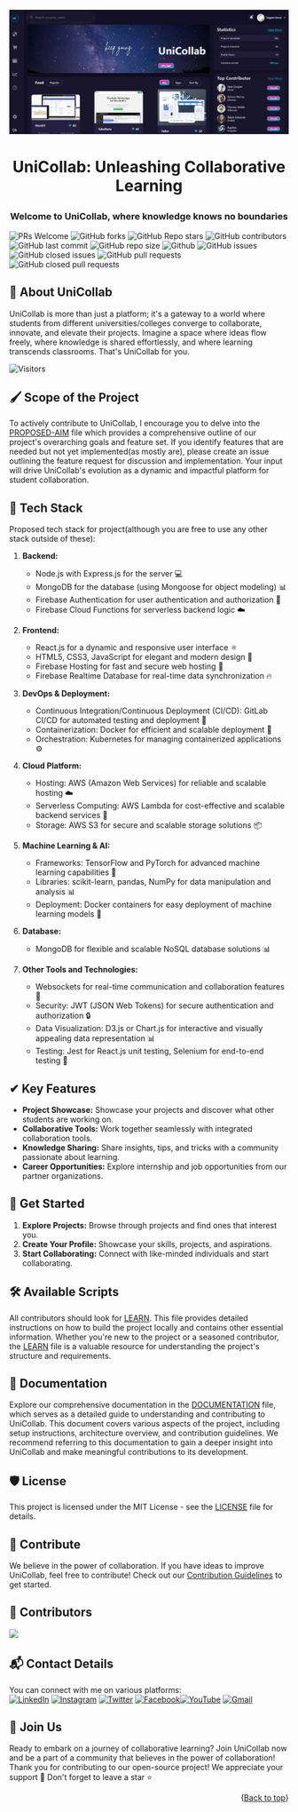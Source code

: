 <p align="center">
  <img src="Unicollab.png">
</p>
<h1><p align="center">UniCollab: Unleashing Collaborative Learning</p></h1>
<h3><p align="center">Welcome to UniCollab, where knowledge knows no boundaries</h3></p>

![PRs Welcome](https://img.shields.io/badge/PRs-welcome-cyan.svg?style=badge&color=cyan&logo=openai)
![GitHub forks](https://img.shields.io/github/forks/SUGAM-ARORA/Unicollab?style=badge&color=cyan&logo=openai)
![GitHub Repo stars](https://img.shields.io/github/stars/SUGAM-ARORA/Unicollab?style=badge&color=cyan&logo=openai)
![GitHub contributors](https://img.shields.io/github/contributors/SUGAM-ARORA/Unicollab?style=badge&color=cyan&logo=openai)
![GitHub last commit](https://img.shields.io/github/last-commit/SUGAM-ARORA/Unicollab?style=badge&color=cyan&logo=openai)
![GitHub repo size](https://img.shields.io/github/repo-size/SUGAM-ARORA/Unicollab?style=badge&color=cyan&logo=openai)
![Github](https://img.shields.io/github/license/SUGAM-ARORA/Unicollab?style=badge&color=cyan&logo=openai)
![GitHub issues](https://img.shields.io/github/issues/SUGAM-ARORA/Unicollab?style=badge&color=cyan&logo=openai)
![GitHub closed issues](https://img.shields.io/github/issues-closed-raw/SUGAM-ARORA/Unicollab?style=badge&color=cyan&logo=openai)
![GitHub pull requests](https://img.shields.io/github/issues-pr/SUGAM-ARORA/Unicollab?style=badge&color=cyan&logo=openai)
![GitHub closed pull requests](https://img.shields.io/github/issues-pr-closed/SUGAM-ARORA/Unicollab?style=badge&color=cyan&logo=openai)

## 👋 About UniCollab 

UniCollab is more than just a platform; it's a gateway to a world where students from different universities/colleges converge to collaborate, innovate, and elevate their projects. Imagine a space where ideas flow freely, where knowledge is shared effortlessly, and where learning transcends classrooms. That's UniCollab for you.

![Visitors](https://api.visitorbadge.io/api/visitors?path=SUGAM-ARORA/Unicollab%20&style=badge&logo=openai)

## 🖌️ Scope of the Project 

To actively contribute to UniCollab, I encourage you to delve into the [PROPOSED-AIM](AIM_OF_THIS_PROJECT.md) file which provides a comprehensive outline of our project's overarching goals and feature set. If you identify features that are needed but not yet implemented(as mostly are), please create an issue outlining the feature request for discussion and implementation. Your input will drive UniCollab's evolution as a dynamic and impactful platform for student collaboration.

## 🔄 Tech Stack

Proposed tech stack for project(although you are free to use any other stack outside of these):

1. **Backend:**
   - Node.js with Express.js for the server 💻
   - MongoDB for the database (using Mongoose for object modeling) 📊
   - Firebase Authentication for user authentication and authorization 🔐
   - Firebase Cloud Functions for serverless backend logic ☁️

2. **Frontend:**
   - React.js for a dynamic and responsive user interface ⚛️
   - HTML5, CSS3, JavaScript for elegant and modern design 🎨
   - Firebase Hosting for fast and secure web hosting 🚀
   - Firebase Realtime Database for real-time data synchronization 🔥

3. **DevOps & Deployment:**
   - Continuous Integration/Continuous Deployment (CI/CD): GitLab CI/CD for automated testing and deployment 🔄
   - Containerization: Docker for efficient and scalable deployment 🐳
   - Orchestration: Kubernetes for managing containerized applications ⚙️

4. **Cloud Platform:**
   - Hosting: AWS (Amazon Web Services) for reliable and scalable hosting ☁️
   - Serverless Computing: AWS Lambda for cost-effective and scalable backend services 🚀
   - Storage: AWS S3 for secure and scalable storage solutions 📦

5. **Machine Learning & AI:**
   - Frameworks: TensorFlow and PyTorch for advanced machine learning capabilities 🧠
   - Libraries: scikit-learn, pandas, NumPy for data manipulation and analysis 📊
   - Deployment: Docker containers for easy deployment of machine learning models 🐳

6. **Database:**
   - MongoDB for flexible and scalable NoSQL database solutions 📊

7. **Other Tools and Technologies:**
   - Websockets for real-time communication and collaboration features 🔄
   - Security: JWT (JSON Web Tokens) for secure authentication and authorization 🔒
   - Data Visualization: D3.js or Chart.js for interactive and visually appealing data representation 📊
   - Testing: Jest for React.js unit testing, Selenium for end-to-end testing 🧪

## ✔ Key Features

- **Project Showcase:** Showcase your projects and discover what other students are working on.
- **Collaborative Tools:** Work together seamlessly with integrated collaboration tools.
- **Knowledge Sharing:** Share insights, tips, and tricks with a community passionate about learning.
- **Career Opportunities:** Explore internship and job opportunities from our partner organizations.

## 🚀 Get Started

1. **Explore Projects:** Browse through projects and find ones that interest you.
2. **Create Your Profile:** Showcase your skills, projects, and aspirations.
3. **Start Collaborating:** Connect with like-minded individuals and start collaborating.

## 🛠️ Available Scripts

All contributors should look for [LEARN](LEARN.md). This file provides detailed instructions on how to build the project locally and contains other essential information. Whether you're new to the project or a seasoned contributor, the [LEARN](LEARN.md) file is a valuable resource for understanding the project's structure and requirements. 

## 📄 Documentation

Explore our comprehensive documentation in the [DOCUMENTATION](Documentation.md) file, which serves as a detailed guide to understanding and contributing to UniCollab. This document covers various aspects of the project, including setup instructions, architecture overview, and contribution guidelines. We recommend referring to this documentation to gain a deeper insight into UniCollab and make meaningful contributions to its development.

## 🛡️ License

This project is licensed under the MIT License - see the [LICENSE](LICENSE) file for details.

## 🌱 Contribute

We believe in the power of collaboration. If you have ideas to improve UniCollab, feel free to contribute! Check out our [Contribution Guidelines](CONTRIBUTING.md) to get started.

## 🤝 Contributors 

<a href="https://github.com/SUGAM-ARORA/UniCollab/graphs/contributors">
  <img src="https://contrib.rocks/image?repo=SUGAM-ARORA/UniCollab" />
</a>

## 📬 Contact Details

You can connect with me on various platforms:<br>
[![LinkedIn](https://img.shields.io/badge/LinkedIn-%230077B5.svg?logo=linkedin&logoColor=white)](https://linkedin.com/in/sugam-arora-117265142) [![Instagram](https://img.shields.io/badge/Instagram-%23E4405F.svg?logo=Instagram&logoColor=white)](https://instagram.com/sugam.arora.393?utm_source=qr&igshid=MzNlNGNkZWQ4Mg%3D%3D) [![Twitter](https://img.shields.io/badge/Twitter-%231DA1F2.svg?logo=Twitter&logoColor=white)](https://twitter.com/SugamArora14) [![Facebook](https://img.shields.io/badge/Facebook-%231877F2.svg?logo=Facebook&logoColor=white)](https://facebook.com/sugam.arora.393)[![YouTube](https://img.shields.io/badge/YouTube-%23FF0000.svg?logo=YouTube&logoColor=white)](https://youtube.com/@sugamarora5997)
[![Gmail](https://img.shields.io/badge/Gmail-%23FFFFFF.svg?logo=gmail&logoColor=red)](mailto:sugam.arora23@gmail.com)

## 🌟 Join Us 

Ready to embark on a journey of collaborative learning? Join UniCollab now and be a part of a community that believes in the power of collaboration!
Thank you for contributing to our open-source project! We appreciate your support 🚀
Don't forget to leave a star ⭐


<p align="right">{<a href="#top">Back to top</a>}</p>